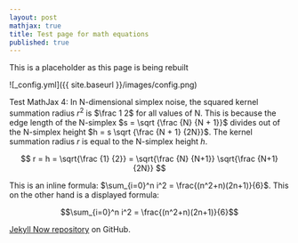 ```yaml
---
layout: post
mathjax: true
title: Test page for math equations
published: true
---
```


This is a placeholder as this page is being rebuilt

![_config.yml]({{ site.baseurl }}/images/config.png)

Test MathJax 4: 
In N-dimensional simplex noise, the squared kernel summation radius $r^2$ is $\frac 1 2$
for all values of N. This is because the edge length of the N-simplex $s = \sqrt {\frac {N} {N + 1}}$
divides out of the N-simplex height $h = s \sqrt {\frac {N + 1} {2N}}$.
The kernel summation radius $r$ is equal to the N-simplex height $h$.

$$ r = h = \sqrt{\frac {1} {2}} = \sqrt{\frac {N} {N+1}} \sqrt{\frac {N+1} {2N}} $$

This is an inline formula: $\sum_{i=0}^n i^2 = \frac{(n^2+n)(2n+1)}{6}$. This on the other hand is a displayed formula: 

$$\sum_{i=0}^n i^2 = \frac{(n^2+n)(2n+1)}{6}$$


 [Jekyll Now repository](https://github.com/barryclark/jekyll-now) on GitHub.
